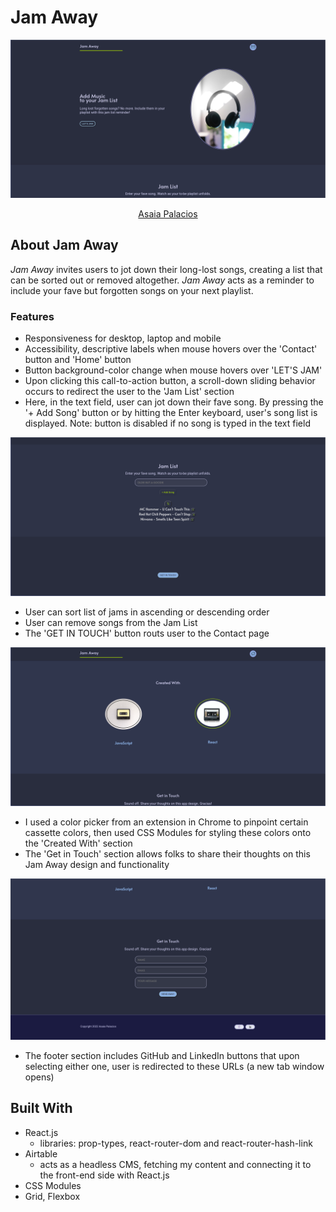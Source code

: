 # Jam Away

<p align="center">
  <picture>
    <img alt="Jam Away" src="./src/assets/jam-away-landing-page1.png">
  </picture>    
</p>

<p align="center">
  <a href="https://github.com/asaiapalacios">Asaia Palacios</a>
</p>

## About Jam Away
_Jam Away_ invites users to jot down their long-lost songs, creating a list that can be sorted out or removed altogether. _Jam Away_ acts as a reminder to include your fave but forgotten songs on your next playlist. 

### Features
- Responsiveness for desktop, laptop and mobile
- Accessibility, descriptive labels when mouse hovers over the 'Contact' button and 'Home' button
- Button background-color change when mouse hovers over 'LET'S JAM'
- Upon clicking this call-to-action button, a scroll-down sliding behavior occurs to redirect the user to the 'Jam List' section
- Here, in the text field, user can jot down their fave song. By pressing the '+ Add Song' button or by hitting the Enter keyboard, user's song list is displayed. Note: button is disabled if no song is typed in the text field

<p align="center">
  <picture>
    <img alt="Jam Away" src="./src/assets/jam-away-landing-page2.png">
  </picture>    
</p>
 
 - User can sort list of jams in ascending or descending order
 - User can remove songs from the Jam List
 - The 'GET IN TOUCH' button routs user to the Contact page

 <p align="center">
  <picture>
    <img alt="Jam Away" src="./src/assets/jam-away-get-in-touch1.png">
  </picture>    
</p>

 - I used a color picker from an extension in Chrome to pinpoint certain cassette colors, then used CSS Modules for styling these colors onto the 'Created With' section
 - The 'Get in Touch' section allows folks to share their thoughts on this Jam Away design and functionality

 <p align="center">
  <picture>
    <img alt="Jam Away" src="./src/assets/jam-away-get-in-touch2.png">
  </picture>    
</p>

 - The footer section includes GitHub and LinkedIn buttons that upon selecting either one, user is redirected to these URLs (a new tab window opens)
## Built With
- React.js
  - libraries: prop-types, react-router-dom and react-router-hash-link
- Airtable
   - acts as a headless CMS, fetching my content and connecting it to the front-end side with React.js
- CSS Modules
- Grid, Flexbox